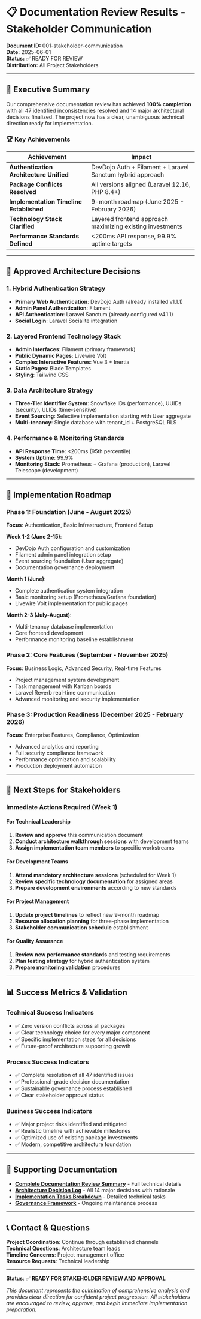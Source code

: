 # 📋 Documentation Review Results - Stakeholder Communication

**Document ID:** 001-stakeholder-communication  
**Date:** 2025-06-01  
**Status:** ✅ READY FOR REVIEW  
**Distribution:** All Project Stakeholders  

---

## 🎯 Executive Summary

Our comprehensive documentation review has achieved **100% completion** with all 47 identified inconsistencies resolved and 14 major architectural decisions finalized. The project now has a clear, unambiguous technical direction ready for implementation.

### 🏆 Key Achievements

| **Achievement** | **Impact** |
|----------------|------------|
| **Authentication Architecture Unified** | DevDojo Auth + Filament + Laravel Sanctum hybrid approach |
| **Package Conflicts Resolved** | All versions aligned (Laravel 12.16, PHP 8.4+) |
| **Implementation Timeline Established** | 9-month roadmap (June 2025 - February 2026) |
| **Technology Stack Clarified** | Layered frontend approach maximizing existing investments |
| **Performance Standards Defined** | <200ms API response, 99.9% uptime targets |

---

## 🔧 Approved Architecture Decisions

### **1. Hybrid Authentication Strategy**
- **Primary Web Authentication**: DevDojo Auth (already installed v1.1.1)
- **Admin Panel Authentication**: Filament 
- **API Authentication**: Laravel Sanctum (already configured v4.1.1)
- **Social Login**: Laravel Socialite integration

### **2. Layered Frontend Technology Stack**
- **Admin Interfaces**: Filament (primary framework)
- **Public Dynamic Pages**: Livewire Volt
- **Complex Interactive Features**: Vue 3 + Inertia
- **Static Pages**: Blade Templates
- **Styling**: Tailwind CSS

### **3. Data Architecture Strategy**
- **Three-Tier Identifier System**: Snowflake IDs (performance), UUIDs (security), ULIDs (time-sensitive)
- **Event Sourcing**: Selective implementation starting with User aggregate
- **Multi-tenancy**: Single database with tenant_id + PostgreSQL RLS

### **4. Performance & Monitoring Standards**
- **API Response Time**: <200ms (95th percentile)
- **System Uptime**: 99.9%
- **Monitoring Stack**: Prometheus + Grafana (production), Laravel Telescope (development)

---

## 📅 Implementation Roadmap

### **Phase 1: Foundation (June - August 2025)**
**Focus**: Authentication, Basic Infrastructure, Frontend Setup

**Week 1-2 (June 2-15)**:
- DevDojo Auth configuration and customization
- Filament admin panel integration setup
- Event sourcing foundation (User aggregate)
- Documentation governance deployment

**Month 1 (June)**:
- Complete authentication system integration
- Basic monitoring setup (Prometheus/Grafana foundation)
- Livewire Volt implementation for public pages

**Month 2-3 (July-August)**:
- Multi-tenancy database implementation
- Core frontend development
- Performance monitoring baseline establishment

### **Phase 2: Core Features (September - November 2025)**
**Focus**: Business Logic, Advanced Security, Real-time Features

- Project management system development
- Task management with Kanban boards
- Laravel Reverb real-time communication
- Advanced monitoring and security implementation

### **Phase 3: Production Readiness (December 2025 - February 2026)**
**Focus**: Enterprise Features, Compliance, Optimization

- Advanced analytics and reporting
- Full security compliance framework
- Performance optimization and scalability
- Production deployment automation

---

## 🚀 Next Steps for Stakeholders

### **Immediate Actions Required (Week 1)**

#### **For Technical Leadership**
1. **Review and approve** this communication document
2. **Conduct architecture walkthrough sessions** with development teams
3. **Assign implementation team members** to specific workstreams

#### **For Development Teams**
1. **Attend mandatory architecture sessions** (scheduled for Week 1)
2. **Review specific technology documentation** for assigned areas
3. **Prepare development environments** according to new standards

#### **For Project Management**
1. **Update project timelines** to reflect new 9-month roadmap
2. **Resource allocation planning** for three-phase implementation
3. **Stakeholder communication schedule** establishment

#### **For Quality Assurance**
1. **Review new performance standards** and testing requirements
2. **Plan testing strategy** for hybrid authentication system
3. **Prepare monitoring validation** procedures

---

## 📊 Success Metrics & Validation

### **Technical Success Indicators**
- ✅ Zero version conflicts across all packages
- ✅ Clear technology choice for every major component  
- ✅ Specific implementation steps for all decisions
- ✅ Future-proof architecture supporting growth

### **Process Success Indicators**  
- ✅ Complete resolution of all 47 identified issues
- ✅ Professional-grade decision documentation
- ✅ Sustainable governance process established
- ✅ Clear stakeholder approval status

### **Business Success Indicators**
- ✅ Major project risks identified and mitigated
- ✅ Realistic timeline with achievable milestones
- ✅ Optimized use of existing package investments
- ✅ Modern, competitive architecture foundation

---

## 🔗 Supporting Documentation

- **[Complete Documentation Review Summary](999-final-summary.md)** - Full technical details
- **[Architecture Decision Log](060-decision-log.md)** - All 14 major decisions with rationale
- **[Implementation Tasks Breakdown](002-week1-technical-preparation.md)** - Detailed technical tasks
- **[Governance Framework](003-documentation-governance.md)** - Ongoing maintenance process

---

## 📞 Contact & Questions

**Project Coordination**: Continue through established channels  
**Technical Questions**: Architecture team leads  
**Timeline Concerns**: Project management office  
**Resource Requests**: Technical leadership  

---

**Status**: ✅ **READY FOR STAKEHOLDER REVIEW AND APPROVAL**

*This document represents the culmination of comprehensive analysis and provides clear direction for confident project progression. All stakeholders are encouraged to review, approve, and begin immediate implementation preparation.*
